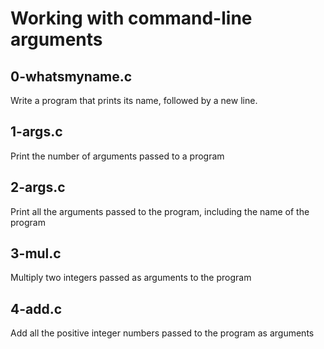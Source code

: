 # Working with command-line arguments

## 0-whatsmyname.c
Write a program that prints its name, followed by a new line.

## 1-args.c
Print the number of arguments passed to a program

## 2-args.c
Print all the arguments passed to the program, including the name of the program

## 3-mul.c
Multiply two integers passed as arguments to the program

## 4-add.c
Add all the positive integer numbers passed to the program as arguments
